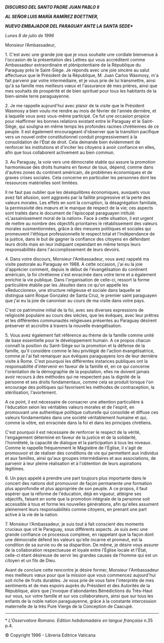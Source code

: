 ***DISCURSO DEL SANTO PADRE JUAN PABLO II***

***AL SEÑOR LUIS MARÍA RAMÍREZ BOETTNER,***

***NUEVO EMBAJADOR DEL PARAGUAY ANTE LA SANTA SEDE\****

*Lunes 8 de julio de 1996*

Monsieur l’Ambassadeur,

1\. C'est avec une grande joie que je vous souhaite une cordiale bienvenue à l'occasion de la présentation des Lettres qui vous accréditent comme Ambassadeur extraordinaire et plénipotentiaire de la République du Paraguay près le Saint-Siège. Je réponds avec une joie sincère au salut affectueux que le Président de la République, M. Juan Carlos Wasmosy, m'a fait parvenir par votre intermédiaire, et je vous prie de lui transmettre, ainsi qu'à sa famille mes meilleurs vœux et l'assurance dé mes prières, ainsi que mes souhaits de prospérité et de bien spirituel pour tous les habitants de la bien-aimée terre paraguayenne.

2\. Je me rappelle aujourd'hui avec plaisir de la visite que le Président Wasmosy a bien voulu me rendre au mois de février de l'année dernière, et à laquelle vous avez vous-même participé. Ce fut une occasion propice pour réaffirmer les bonnes relations existant entre le Paraguay et le Saint-Siège, qui souligna en même temps les profondes racines chrétiennes de ce peuple. Il est également encourageant d'observer que la transition pacifique vers un nouvel ordre constitutionnel conduit progressivement à la consolidation de l'État de droit. Cela demande bien évidemment de renforcer les institutions et d'inciter les citoyens à avoir confiance en elles, afin que tous collaborent activement au bien commun.

3\. Au Paraguay, la voie vers une démocratie stable qui assure la promotion harmonieuse des droits humains en faveur de tous, dépend, comme dans d'autres zones du continent américain, de problèmes économiques et de graves crises sociales. Cela concerne en particulier les personnes dont les ressources matérielles sont limitées.

Il ne faut pas oublier que les déséquilibres économiques, auxquels vous avez fait allusion, sont aggravés par la faillite progressive et la perte des valeurs morales. Les effets en sont la corruption, la désagrégation familiale, la permissivité des mœurs et le manque de respect de la vie; ces aspects sont traités dans le document de l'épiscopat paraguayen intitulé: «L'assainissement moral de la nation». Face à cette situation, il est urgent de mettre au nombre des objectifs prioritaires le rétablissement des valeurs morales susmentionnées, grâce à des mesures politiques et sociales qui promeuvent l'éthique professionnelle le respect total et l'indépendance de la justice, dans le but de gagner la confiance des citoyens en défendant leurs droits mais en leur indiquant cependant en même temps leurs responsabilités dans l'accomplissement de leurs devoirs.

4\. Dans votre discours, Monsieur l'Ambassadeur, vous avez rappelé ma visite pastorale au Paraguay en 1988. A cette occasion, j'ai eu la joie d'apprécier comment, depuis le début de l'évangélisation du continent américain, la foi chrétienne s'est enracinée dans votre terre et a également enrichie la vie publique. Dans l'organisation de celle-ci, ressort la forme particulière établie par les Jésuites dans ce qu'on appelle les «Reducciones», une structure religieuse et sociale dans laquelle se distingua saint Roque Gonzalez de Santa Cruz, le premier saint paraguayen que j'ai eu la joie de canoniser au cours de ma visite dans votre pays.

C'est ce patrimoine initial de la foi, avec ses diverses expressions de religiosité populaire au cours des siècles, que les évêques, avec leur prêtres et les différentes communautés religieuses présentes au Paraguay désirent préserver et accroître à travers la nouvelle évangélisation.

5\. Vous avez également fait référence au thème de la famille comme unité de base essentielle pour le développement humain. A ce propos chacun connaît la position du Saint-Siège sur la promotion et la défense de la famille, qu'il considère comme le lieu privilégié de l'action évangélisatrice, comme je l'ai fait remarquer aux évêques paraguayens lors de leur dernière visite à Rome. C'est pourquoi les différentes instances publiques ont la responsabilité d'intervenir en faveur de la famille et, en ce qui concerne l'orientation de la démographie de la population, elles ne doivent jamais avoir recours à des méthodes qui ne respectent pas la dignité de la personne et ses droits fondamentaux, comme cela se produit lorsque l'on encourage des politiques qui favorisent les méthodes de contraception, la stérilisation, l'avortement.

A ce point, il est nécessaire de consacrer une attention particulière à l'éducation selon les véritables valeurs morales et de l'esprit, en promouvant une authentique politique culturelle qui consolide et diffuse ces valeurs fondamentales dans une société véritablement humaine et qui, comme la vôtre, est enracinée dans la foi et dans les principes chrétiens.

C'est pourquoi il est nécessaire de renforcer le respect de la vérité, l'engagement déterminé en faveur de la justice et de la solidarité, l'honnêteté, la capacité de dialogue et la participation à tous les niveaux. Comme le rappelle fréquemment le Magistère de l'Église, il s'agit de promouvoir et de réaliser des conditions de vie qui permettent aux individus et aux familles, ainsi qu'aux groupes intermédiaires et aux associations, de parvenir à leur pleine réalisation et à l'obtention de leurs aspirations légitimes.

6\. Un pays appelé à prendre une part toujours plus importante dans le concert des nations doit promouvoir de façon permanente une formation plus approfondie et plus appropriée de son peuple. A ce propos, il faut espérer que la réforme de l'éducation, déjà en vigueur, atteigne ses objectifs, faisant en sorte que la promotion intégrale de la personne soit accessible à tous et forme les nouvelles générations, afin qu'elles assument pleinement leurs responsabilités comme citoyens, en prenant une part active à la vie de la nation.

7\. Monsieur l'Ambassadeur, je suis tout à fait conscient des moments cruciaux que vit le Paraguay, sous différents aspects. Je suis avec une grande confiance ce processus complexe, en rappelant que la façon dont une démocratie défend les valeurs qu'elle incarne et promeut, est la condition de sa survie ou de sa disparition. De même, je désire vous assurer de la collaboration respectueuse et loyale entre l'Église locale et l'État, celle-ci étant désireuse de servir les grandes causes de l'homme qui est un citoyen et un fils de Dieu.

Avant de conclure cette rencontre je désire former, Monsieur l'Ambassadeur mes meilleurs vœux pour que la mission que vous commencez aujourd'hui soit riche de fruits durables. Je vous prie de vous faire l'interprète de mes sentiments et de mes espoirs auprès du Président et des Autorités de la République, alors que j'invoque d'abondantes Bénédictions du Très-Haut sur vous, sur votre famille et sur vos collaborateurs, ainsi que sur tous les enfants de la noble nation paraguayenne, grâce à la constante intercession maternelle de la très Pure Vierge de la Conception de Caacupé.

* * *

\* *L'Osservatore Romano. Edition hebdomadaire en langue française* n.35 p.4.

© Copyright 1996 - Libreria Editrice Vaticana